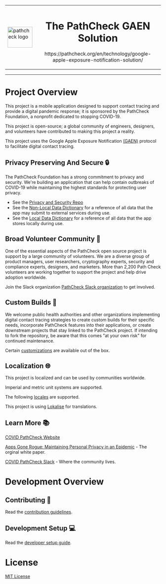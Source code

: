 <table>
  <tr>
  <td>
    <a href="https://pathcheck.org/">
    <img
      width="80"
      height="67"
      alt="pathcheck logo"
      src="./assets/Safe_Paths_Logo.png"
    />
  </a>
  </td>
  <td>
<div style="float:left" align="center" >
  <h1>The PathCheck GAEN Solution</h1>

<p>https://pathcheck.org/en/technology/google-apple-exposure-notification-solution/</p>

  </div>
  </td>
  </tr>
</table>
<hr />


# Project Overview

This project is a mobile application designed to support contact tracing and
provide a digital pandemic response; it is sponsored by the PathCheck
Foundation, a nonprofit dedicated to stopping COVID-19.

This project is open-source; a global community of engineers, designers, and
volunteers have contributed to making this project a reality.

This project uses the Google Apple Exposure Notification
[(GAEN)](https://en.wikipedia.org/wiki/Exposure_Notification) protocol to
facilitate digital contact tracing.


## Privacy Preserving And Secure 🔒

The PathCheck Foundation has a strong commitment to privacy and security. We're
building an application that can help contain outbreaks of COVID-19 while
maintaining the highest standards for protecting user privacy.

- See the [Privacy and Security Repo](https://github.com/Path-Check/privacy-security-GAEN)
- See the [Non-Local Data Dictionary](doc/NON_LOCAL_DATA_DICTIONARY.md) for a reference of all data that
the app may submit to external services during use.
- See the [Local Data Dictionary](doc/LOCAL_DATA_DICTIONARY.md) for a reference of all data that
the app stores locally during use.

## Broad Volunteer Community 💪

One of the essential aspects of the PathCheck open source project is support by
a large community of volunteers. We are a diverse group of product managers,
user researchers, cryptography experts, security and compliance experts,
designers, and marketers. More than 2,200 Path Check volunteers are working
together to support the project and help drive adoption worldwide.

Join the Slack organization [PathCheck Slack organization](https://covidsafepaths.slack.com) to get involved.

## Custom Builds 🔧

We welcome public health authorities and other organizations implementing
digital contact tracing strategies to create custom builds for their specific
needs, incorporate PathCheck features into their applications, or create
downstream projects that stay linked to the PathCheck project. If intending to
fork the repository, be aware that this comes "at your own risk" for continued
maintenance.

Certain [customizations](config/README.md) are available out of the box.

## Localization 🌐

This project is localized and can be used by communities worldwide.

Imperial and metric unit systems are supported.

The following [locales](src/locales/locale.ts) are supported.

This project is using [Lokalise](https://lokalise.com/) for translations.


## Learn More 📚

[COVID PathCheck Website](https://covidsafepaths.org/)

[Apps Gone Rogue: Maintaining Personal Privacy in an Epidemic](https://drive.google.com/file/d/1nwOR4drE3YdkCkyy_HBd6giQPPhLEkRc/view?usp=sharing) - The orginal white paper.

[COVID PathCheck Slack](https://covidsafepaths.slack.com) - Where the community lives.


# Development Overview

## Contributing 👏

Read the [contribution guidelines](CONTRIBUTING.md).

## Development Setup 💻

Read the [developer setup guide](docs/DEVELOPER_SETUP.md).

# License

[MIT License](LICENSE)
